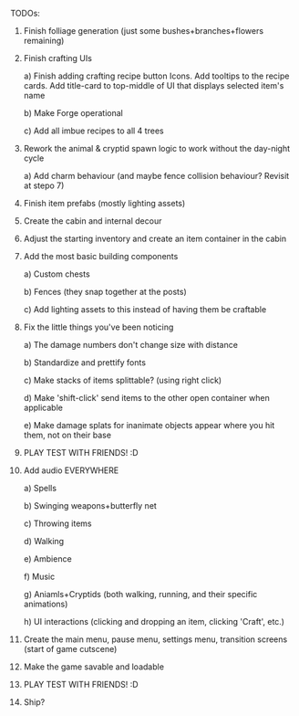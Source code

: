 TODOs:

1) Finish folliage generation (just some bushes+branches+flowers remaining)
2) Finish crafting UIs

	a) Finish adding crafting recipe button Icons. Add tooltips to the recipe cards. Add title-card	to top-middle of UI that displays selected item's name

	b) Make Forge operational

	c) Add all imbue recipes to all 4 trees

4) Rework the animal & cryptid spawn logic to work without the day-night cycle

	a) Add charm behaviour (and maybe fence collision behaviour? Revisit at stepo 7)

5) Finish item prefabs (mostly lighting assets)
6) Create the cabin and internal decour
7) Adjust the starting inventory and create an item container in the cabin
8) Add the most basic building components

	a) Custom chests

	b) Fences (they snap together at the posts)

	c) Add lighting assets to this instead of having them be craftable

9) Fix the little things you've been noticing

	a) The damage numbers don't change size with distance

	b) Standardize and prettify fonts

	c) Make stacks of items splittable? (using right click)

	d) Make 'shift-click' send items to the other open container when applicable

	e) Make damage splats for inanimate objects appear where you hit them, not on their base

11) PLAY TEST WITH FRIENDS! :D
12) Add audio EVERYWHERE

	a) Spells

	b) Swinging weapons+butterfly net

	c) Throwing items

	d) Walking

	e) Ambience

	f) Music

	g) Aniamls+Cryptids (both walking, running, and their specific animations)

	h) UI interactions (clicking and dropping an item, clicking 'Craft', etc.)

14) Create the main menu, pause menu, settings menu, transition screens (start of game cutscene)
15) Make the game savable and loadable
16) PLAY TEST WITH FRIENDS! :D
17) Ship?
